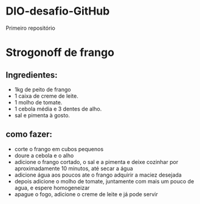 # DIO-desafio-GitHub
Primeiro repositório 


# Strogonoff de frango

## Ingredientes:

- 1kg de peito de frango
- 1 caixa de creme de leite.
- 1 molho de tomate.
- 1 cebola média e 3 dentes de alho.
- sal e pimenta à gosto.

## como fazer:

- corte o frango em cubos pequenos
- doure a cebola e o alho
- adicione o frango cortado, o sal e a pimenta e deixe cozinhar por aproximadamente 10 minutos, até secar a água
- adicione água aos poucos ate o frango adquirir a maciez desejada
- depois adicione o molho de tomate, juntamente com mais um pouco de agua, e espere homogeneizar
- apague o fogo, adicione o creme de leite e já pode servir
